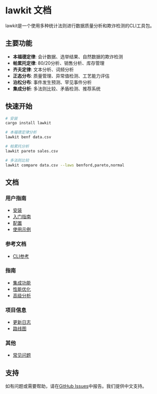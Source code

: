# lawkit 文档

lawkit是一个使用多种统计法则进行数据质量分析和欺诈检测的CLI工具包。

## 主要功能

- **本福德定律**: 会计数据、选举结果、自然数据的欺诈检测
- **帕累托定律**: 80/20分析、销售分析、库存管理
- **齐夫定律**: 文本分析、词频分析
- **正态分布**: 质量管理、异常值检测、工艺能力评估
- **泊松分布**: 事件发生预测、罕见事件分析
- **集成分析**: 多法则比较、矛盾检测、推荐系统

## 快速开始

```bash
# 安装
cargo install lawkit

# 本福德定律分析
lawkit benf data.csv

# 帕累托分析
lawkit pareto sales.csv

# 多法则比较
lawkit compare data.csv --laws benford,pareto,normal
```

## 文档

### 用户指南
- [安装](user-guide/installation_zh.md)
- [入门指南](user-guide/getting-started_zh.md)  
- [配置](user-guide/configuration_zh.md)
- [使用示例](user-guide/examples_zh.md)

### 参考文档
- [CLI参考](reference/cli-reference_zh.md)

### 指南
- [集成功能](guides/integrations_zh.md)
- [性能优化](guides/performance_zh.md)
- [高级分析](guides/advanced-analysis_zh.md)

### 项目信息
- [更新日志](project/changelog_zh.md)
- [路线图](project/roadmap_zh.md)

### 其他
- [常见问题](user-guide/faq_zh.md)

## 支持

如有问题或需要帮助，请在[GitHub Issues](https://github.com/user/lawkit/issues)中报告。我们提供中文支持。